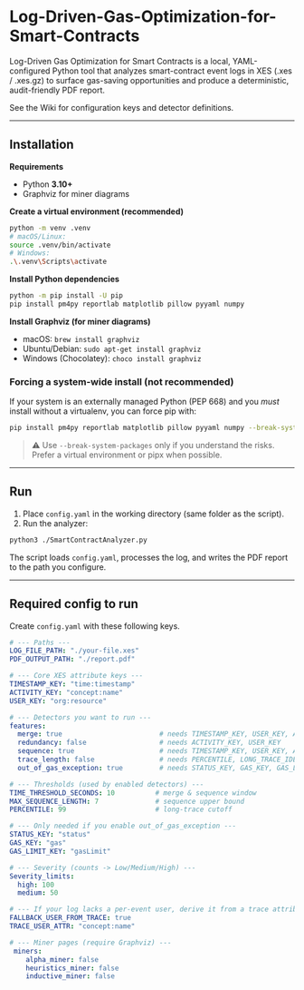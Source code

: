 # Log-Driven-Gas-Optimization-for-Smart-Contracts

Log-Driven Gas Optimization for Smart Contracts is a local, YAML-configured Python tool that analyzes smart-contract event logs in XES (.xes / .xes.gz) to surface gas-saving opportunities and produce a deterministic, audit-friendly PDF report.

See the Wiki for configuration keys and detector definitions.

---

## Installation

**Requirements**
- Python **3.10+**
- Graphviz for miner diagrams

**Create a virtual environment (recommended)**
```bash
python -m venv .venv
# macOS/Linux:
source .venv/bin/activate
# Windows:
.\.venv\Scripts\activate
```

**Install Python dependencies**
```bash
python -m pip install -U pip
pip install pm4py reportlab matplotlib pillow pyyaml numpy
```

**Install Graphviz (for miner diagrams)**
- macOS: `brew install graphviz`
- Ubuntu/Debian: `sudo apt-get install graphviz`
- Windows (Chocolatey): `choco install graphviz`

### Forcing a system-wide install (not recommended)
If your system is an externally managed Python (PEP 668) and you *must* install without a virtualenv, you can force pip with:

```bash
pip install pm4py reportlab matplotlib pillow pyyaml numpy --break-system-packages
```

> ⚠️ Use `--break-system-packages` only if you understand the risks. Prefer a virtual environment or pipx when possible.

---

## Run

1) Place `config.yaml` in the working directory (same folder as the script).  
2) Run the analyzer:

```bash
python3 ./SmartContractAnalyzer.py
```

The script loads `config.yaml`, processes the log, and writes the PDF report to the path you configure.

---

## Required config to run 

Create `config.yaml` with these following keys. 

```yaml
# --- Paths ---
LOG_FILE_PATH: "./your-file.xes"      
PDF_OUTPUT_PATH: "./report.pdf"

# --- Core XES attribute keys ---
TIMESTAMP_KEY: "time:timestamp"     
ACTIVITY_KEY: "concept:name"        
USER_KEY: "org:resource"            

# --- Detectors you want to run ---
features:
  merge: true                        # needs TIMESTAMP_KEY, USER_KEY, ACTIVITY_KEY, TIME_THRESHOLD_SECONDS
  redundancy: false                  # needs ACTIVITY_KEY, USER_KEY 
  sequence: true                     # needs TIMESTAMP_KEY, USER_KEY, ACTIVITY_KEY, TIME_THRESHOLD_SECONDS, MAX_SEQUENCE_LENGTH
  trace_length: false                # needs PERCENTILE, LONG_TRACE_IDENTIFIER
  out_of_gas_exception: true         # needs STATUS_KEY, GAS_KEY, GAS_LIMIT_KEY

# --- Thresholds (used by enabled detectors) ---
TIME_THRESHOLD_SECONDS: 10          # merge & sequence window
MAX_SEQUENCE_LENGTH: 7              # sequence upper bound
PERCENTILE: 99                      # long-trace cutoff

# --- Only needed if you enable out_of_gas_exception ---
STATUS_KEY: "status"
GAS_KEY: "gas"
GAS_LIMIT_KEY: "gasLimit"

# --- Severity (counts -> Low/Medium/High) ---
Severity_limits:
  high: 100                          
  medium: 50

# --- If your log lacks a per-event user, derive it from a trace attribute ---
FALLBACK_USER_FROM_TRACE: true
TRACE_USER_ATTR: "concept:name"

# --- Miner pages (require Graphviz) ---
 miners:
    alpha_miner: false
    heuristics_miner: false
    inductive_miner: false
```


